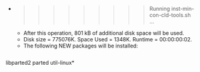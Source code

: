 * >>>>>>>>> Running inst-min-con-cld-tools.sh ...
  * After this operation, 801 kB of additional disk space will be used.
  * Disk size = 775076K. Space Used = 1348K. Runtime = 00:00:00:02.
  * The following NEW packages will be installed:
  ```bash
libparted2 parted util-linux*
  ```
